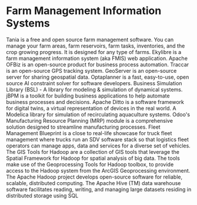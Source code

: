 # Farm Management Information Systems

Tania is a free and open source farm management software. You can manage your farm areas, farm reservoirs, farm tasks, inventories, and the crop growing progress. It is designed for any type of farms. Ekylibre is a farm management information system (aka FMIS) web application. Apache OFBiz is an open-source product for business process automation. Traccar is an open-source GPS tracking system. GeoServer is an open-source server for sharing geospatial data. Optaplanner is a fast, easy-to-use, open source AI constraint solver for software developers. Business Simulation Library (BSL) - A library for modeling & simulation of dynamical systems. jBPM is a toolkit for building business applications to help automate business processes and decisions. Apache Ditto is a software framework for digital twins, a virtual representation of devices in the real world. A Modelica library for simulation of recirculating aquaculture systems. Odoo's Manufacturing Resource Planning (MRP) module is a comprehensive solution designed to streamline manufacturing processes. Fleet Management Blueprint is a close to real-life showcase for truck fleet management where trucks run an SDV software stack so that logistics fleet operators can manage apps, data and services for a diverse set of vehicles. The GIS Tools for Hadoop are a collection of GIS tools that leverage the Spatial Framework for Hadoop for spatial analysis of big data. The tools make use of the Geoprocessing Tools for Hadoop toolbox, to provide access to the Hadoop system from the ArcGIS Geoprocessing environment. The Apache Hadoop project develops open-source software for reliable, scalable, distributed computing. The Apache Hive (TM) data warehouse software facilitates reading, writing, and managing large datasets residing in distributed storage using SQL